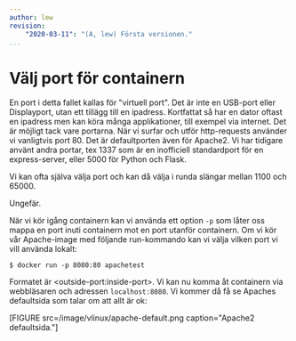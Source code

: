 ```yaml
---
author: lew
revision:
    "2020-03-11": "(A, lew) Första versionen."
...
```

Välj port för containern
=======================

En port i detta fallet kallas för "virtuell port". Det är inte en USB-port eller Displayport, utan ett tillägg till en ipadress. Kortfattat så har en dator oftast en ipadress men kan köra många applikationer, till exempel via internet. Det är möjligt tack vare portarna. När vi surfar och utför http-requests använder vi vanligtvis port 80. Det är defaultporten även för Apache2. Vi har tidigare använt andra portar, tex 1337 som är en inofficiell standardport för en express-server, eller 5000 för Python och Flask.

Vi kan ofta själva välja port och kan då välja i runda slängar mellan 1100 och 65000.

Ungefär.

När vi kör igång containern kan vi använda ett option `-p` som låter oss mappa en port inuti containern mot en port utanför containern. Om vi kör vår Apache-image med följande run-kommando kan vi välja vilken port vi vill använda lokalt:

```console
$ docker run -p 8080:80 apachetest
```

Formatet är &lt;outside-port:inside-port&gt;. Vi kan nu komma åt containern via webbläsaren och adressen `localhost:8080`. Vi kommer då få se Apaches defaultsida som talar om att allt är ok:

[FIGURE src=/image/vlinux/apache-default.png caption="Apache2 defaultsida."]
